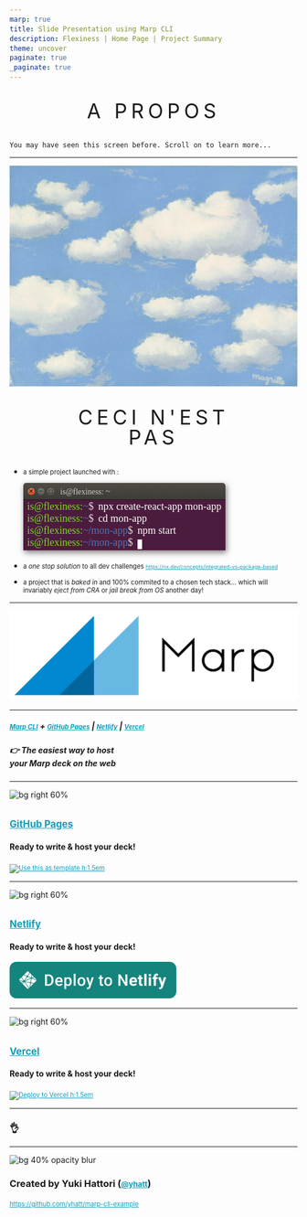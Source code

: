 ```yaml
---
marp: true
title: Slide Presentation using Marp CLI
description: Flexiness | Home Page | Project Summary
theme: uncover
paginate: true
_paginate: true
---
```


<!-- class: invert -->

# A Propos

~~~~
You may have seen this screen before. Scroll on to learn more...
~~~~

<style scoped>
h1 {
  letter-spacing: .2em;
  text-transform: uppercase;
  font-weight: 400;
  margin: 0.17em auto 0.8em;
  position: relative;

  line-height: 0.5em;
  padding: 1em;
  border: 2px solid #fff;
  border-left-width: 0;
  border-right-width: 0;
  width: 10vw;
  min-width: 8em;
  text-align: center;

  font-size: 2em;
}
</style>

<!-- This is presenter note. You can write down notes through HTML comment. -->

---

<!-- class: invert -->

![bg](./assets/margritte.jpg)

# <!--fit--> Ceci n'est pas

* a simple project launched with :
  <div id="ubuntu">
  <div id='terminal'>
  <section id="terminal__bar">
  <div id="bar__buttons">
  <button class="bar__button" id="bar__button--exit">&#10005;</button>
  <button class="bar__button">&#9472;</button>
  <button class="bar__button">&#9723;</button>
  </div>
  <p id="bar__user">is@flexiness: ~</p>
  </section>
  <!-- Terminal Body -->
  <section id="terminal__body">
  <div id="terminal__prompt">
  <span id="terminal__prompt--user">is@flexiness:</span>
  <span id="terminal__prompt--location">~</span>
  <span id="terminal__prompt--bling">$</span>
  npx create-react-app mon-app
  </div>
  <div id="terminal__prompt">
  <span id="terminal__prompt--user">is@flexiness:</span>
  <span id="terminal__prompt--location">~</span>
  <span id="terminal__prompt--bling">$</span>
  cd mon-app
  </div>
  <div id="terminal__prompt">
  <span id="terminal__prompt--user">is@flexiness:</span>
  <span id="terminal__prompt--location">~/mon-app</span>
  <span id="terminal__prompt--bling">$</span>
  npm start
  </div>
  <div id="terminal__prompt">
  <span id="terminal__prompt--user">is@flexiness:</span>
  <span id="terminal__prompt--location">~/mon-app</span>
  <span id="terminal__prompt--bling">$</span>
  <span id="terminal__prompt--cursor"></span>
  </div>
  </section>
  </div>
  </div>

* a *one stop solution* to all dev challenges 
  https://nx.dev/concepts/integrated-vs-package-based

* a project that is *baked in* and 100% commited to a chosen tech stack... which will invariably *eject from CRA* or *jail break from OS* another day!


<!-- _color: "#32325d" -->

<style scoped>
h1 {
  letter-spacing: .2em;
  text-transform: uppercase;
  font-weight: 400;
  margin: 0 auto 0;
  position: relative;

  line-height: 1em;
  padding: 0.5em;
  width: 10vw;
  min-width: 8em;
  text-align: center;

  font-size: 2.5em;
}
li > p {
  font-size: 0.8em;
}
a {
  font-size: 0.8em;
  color: #109db9;
  text-decoration: underline;
}
</style>

---

![Marp bg 60%](https://raw.githubusercontent.com/marp-team/marp/master/marp.png)

---

<!-- _backgroundColor: "#123" -->
<!-- _color: "#fff" -->

##### <!--fit--> [Marp CLI](https://github.com/marp-team/marp-cli) + [GitHub Pages](https://github.com/pages) | [Netlify](https://www.netlify.com/) | [Vercel](https://vercel.com/)

##### <!--fit--> 👉 The easiest way to host<br />your Marp deck on the web

---

![bg right 60%](https://icongr.am/octicons/mark-github.svg)

## **[GitHub Pages](https://github.com/pages)**

#### Ready to write & host your deck!

[![Use this as template h:1.5em](https://img.shields.io/badge/-Use%20this%20as%20template-brightgreen?style=for-the-badge&logo=github)](https://github.com/yhatt/marp-cli-example/generate)

---

![bg right 60%](https://icongr.am/simple/netlify.svg?colored)

## **[Netlify](https://www.netlify.com/)**

#### Ready to write & host your deck!

[![Deploy to Netlify h:1.5em](./assets/netlify-deploy-button.svg)](https://app.netlify.com/start/deploy?repository=https://github.com/yhatt/marp-cli-example)

---

![bg right 60%](https://icongr.am/simple/zeit.svg)

## **[Vercel](https://vercel.com/)**

#### Ready to write & host your deck!

[![Deploy to Vercel h:1.5em](https://vercel.com/button)](https://vercel.com/import/project?template=https://github.com/yhatt/marp-cli-example)

---

### <!--fit--> :ok_hand:

---

![bg 40% opacity blur](https://avatars1.githubusercontent.com/u/3993388?v=4)

### Created by Yuki Hattori ([@yhatt](https://github.com/yhatt))

https://github.com/yhatt/marp-cli-example


<!-- https://github.com/fobabs/ubuntu-terminal -->
<style>
  @import url('https://fonts.googleapis.com/css?family=Ubuntu');
  @import url('https://fonts.googleapis.com/css?family=Ubuntu+Mono');

  #ubuntu {
    display: flex;
    justify-content: start;
    align-items: start;
    font-size: 18px;
    margin-bottom: 1em
  }

  #terminal {
    width: auto;
    min-width: 50%;
    font-family: Ubuntu;
    box-shadow: 2px 4px 10px rgba(0,0,0,0.5);
  }

  #terminal__bar {
    display: flex;
    width: 100%;
    height: 30px;
    align-items: center;
    padding: 0 8px;
    box-sizing: border-box;
    border-top-left-radius: 5px;
    border-top-right-radius: 5px;
    background: linear-gradient(#504b45 0%,#3c3b37 100%);
  }

  #bar__buttons {
    display: flex;
    align-items: center;
  }

  .bar__button {
    display: flex;
    justify-content: center;
    align-items: center;
    padding: 0;
    margin-right: 5px;
    font-size: 10px;
    height: 12px;
    width: 12px;
    box-sizing: border-box;
    border: none;
    border-radius: 100%;
    background: linear-gradient(#7d7871 0%, #595953 100%);
    text-shadow: 0px 1px 0px rgba(255,255,255,0.2);
    box-shadow: 0px 0px 1px 0px #41403A, 0px 1px 1px 0px #474642;
  }
  .bar__button:hover {
    cursor: none;
  }
  .bar__button:focus {
    outline: none;
  }
  #bar__button--exit {
    background: linear-gradient(#f37458 0%, #de4c12 100%);
    background-clip: padding-box;
  }

  #bar__user {
    color: #d5d0ce;
    margin-top: 15px;
    margin-left: 6px;
    font-size: 14px;
    line-height: 15px;
  }

  #terminal__body {
    background: rgba(56, 4, 40, 0.9);
    font-family: 'Ubuntu Mono';
    height: calc(100% - 30px);
    padding: 2px 7px 2px;
    margin-top: -1px;
  }

  #terminal__prompt {
    display: flex;
    color: #fff;
  }
  #terminal__prompt--user {
    color: #7eda28;
  }
  #terminal__prompt--location {
    color: #4878c0;
  }
  #terminal__prompt--bling {
    color: #dddddd;
    margin-right: 8px;
  }
  #terminal__prompt--cursor {
    display: block;
    height: 17px;
    width: 8px;
    margin-top: 5px;
    margin-left: 0px;
    animation: blink 1200ms linear infinite;
  }

  @keyframes blink {
    0% {
      background: #ffffff;
    }
    49% {
      background: #ffffff;
    }
    60% {
      background: transparent;
    }
    99% {
      background: transparent;
    }
    100% {
      background: #ffffff;
    }
  }

  @media (max-width: 600px) {
    #terminal {
      max-height: 90%;
      width: 90%;
    }
  }
</style>

